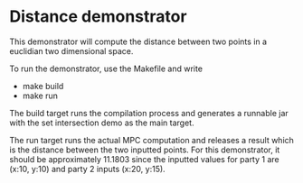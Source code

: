 
Distance demonstrator
=====================

This demonstrator will compute the distance between two points in a euclidian
two dimensional space. 

To run the demonstrator, use the Makefile and write

* make build
* make run

The build target runs the compilation process and generates a runnable jar with
the set intersection demo as the main target.

The run target runs the actual MPC computation and releases a result which is
the distance between the two inputted points. For this demonstrator, it should
be approximately 11.1803 since the inputted values for party 1 are (x:10, y:10)
and party 2 inputs (x:20, y:15).